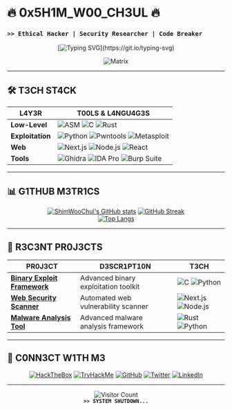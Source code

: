 # 🔥 0x5H1M_W00_CH3UL 🔥  
### **`>> Ethical Hacker | Security Researcher | Code Breaker`**  

<div align="center">
  
[![Typing SVG](https://readme-typing-svg.demolab.com?font=Hack&weight=800&size=28&duration=4000&pause=500&color=00FF41&background=000000&center=true&vCenter=true&width=600&lines=W3LC0M3+70+MY+H4CK1NG+D3N.;SYST3M+INITI4LIZ1NG...;L0AD1NG+PR0F1L3+D4T4...;4CC3SS+GR4NT3D.;)](https://git.io/typing-svg)

![Matrix](https://raw.githubusercontent.com/ShimWooChul/ShimWooChul/main/matrix.gif)  

</div>

---

## **🛠️ T3CH ST4CK**  

<div align="center">

| **L4Y3R**  | **T00LS & L4NGU4G3S** |
|------------|----------------------|
| **Low-Level** | ![ASM](https://img.shields.io/badge/ASM-000000?style=for-the-badge&logo=assemblyscript&logoColor=white) ![C](https://img.shields.io/badge/C-00599C?style=for-the-badge&logo=c&logoColor=white) ![Rust](https://img.shields.io/badge/Rust-000000?style=for-the-badge&logo=rust&logoColor=white) |
| **Exploitation** | ![Python](https://img.shields.io/badge/Python-3776AB?style=for-the-badge&logo=python&logoColor=white) ![Pwntools](https://img.shields.io/badge/Pwntools-000000?style=for-the-badge) ![Metasploit](https://img.shields.io/badge/Metasploit-000000?style=for-the-badge) |
| **Web** | ![Next.js](https://img.shields.io/badge/Next.js-000000?style=for-the-badge&logo=next.js&logoColor=white) ![Node.js](https://img.shields.io/badge/Node.js-339933?style=for-the-badge&logo=node.js&logoColor=white) ![React](https://img.shields.io/badge/React-61DAFB?style=for-the-badge&logo=react&logoColor=black) |
| **Tools** | ![Ghidra](https://img.shields.io/badge/Ghidra-000000?style=for-the-badge) ![IDA Pro](https://img.shields.io/badge/IDA_Pro-000000?style=for-the-badge) ![Burp Suite](https://img.shields.io/badge/Burp_Suite-000000?style=for-the-badge) |

</div>

---

## **📊 G1THUB M3TR1CS**  

<div align="center">

[![ShimWooChul's GitHub stats](https://github-readme-stats.vercel.app/api?username=ShimWooChul&show_icons=true&theme=dark&bg_color=000000&title_color=00FF41&icon_color=00FF41&text_color=FFFFFF&border_color=00FF41)](https://www.nt-securitychallenges.kr/)
[![GitHub Streak](https://streak-stats.demolab.com/?user=ShimWooChul&theme=dark&background=000000&stroke=00FF41&ring=00FF41&fire=00FF41&currStreakNum=FFFFFF&sideNums=FFFFFF&currStreakLabel=00FF41&sideLabels=00FF41&dates=FFFFFF)](https://git.io/streak-stats)  
[![Top Langs](https://github-readme-stats.vercel.app/api/top-langs/?username=ShimWooChul&layout=compact&theme=dark&bg_color=000000&title_color=00FF41&text_color=FFFFFF&border_color=00FF41)](https://github.com/ShimWooChul)

</div>

---

## **🔐 R3C3NT PR0J3CTS**  

<div align="center">

| **PR0J3CT** | **D3SCR1PT10N** | **T3CH** |
|-------------|----------------|----------|
| **[Binary Exploit Framework](https://github.com/ShimWooChul/)** | Advanced binary exploitation toolkit | ![C](https://img.shields.io/badge/C-00599C?style=flat-square&logo=c&logoColor=white) ![Python](https://img.shields.io/badge/Python-3776AB?style=flat-square&logo=python&logoColor=white) |
| **[Web Security Scanner](https://github.com/ShimWooChul/)** | Automated web vulnerability scanner | ![Next.js](https://img.shields.io/badge/Next.js-000000?style=flat-square&logo=next.js&logoColor=white) ![Node.js](https://img.shields.io/badge/Node.js-339933?style=flat-square&logo=node.js&logoColor=white) |
| **[Malware Analysis Tool](https://github.com/ShimWooChul/)** | Advanced malware analysis framework | ![Rust](https://img.shields.io/badge/Rust-000000?style=flat-square&logo=rust&logoColor=white) ![Python](https://img.shields.io/badge/Python-3776AB?style=flat-square&logo=python&logoColor=white) |

</div>

---

## **📡 C0NN3CT W1TH M3**  

<div align="center">

[![HackTheBox](https://img.shields.io/badge/HackTheBox-000000?style=for-the-badge&logo=hackthebox&logoColor=9FEF00)](https://app.hackthebox.com/profile/)
[![TryHackMe](https://img.shields.io/badge/TryHackMe-000000?style=for-the-badge&logo=tryhackme&logoColor=88cc14)](https://tryhackme.com/)
[![GitHub](https://img.shields.io/badge/GitHub-000000?style=for-the-badge&logo=github&logoColor=white)](https://github.com/ShimWooChul)
[![Twitter](https://img.shields.io/badge/Twitter-1DA1F2?style=for-the-badge&logo=twitter&logoColor=white)](https://twitter.com/)
[![LinkedIn](https://img.shields.io/badge/LinkedIn-0077B5?style=for-the-badge&logo=linkedin&logoColor=white)](https://linkedin.com/in/)

</div>

---

<div align="center">

![Visitor Count](https://komarev.com/ghpvc/?username=ShimWooChul&label=PROFILE+VIEWS&color=00FF41&style=flat-square)  
**`>> SYSTEM SHUTDOWN...`**  

</div>
